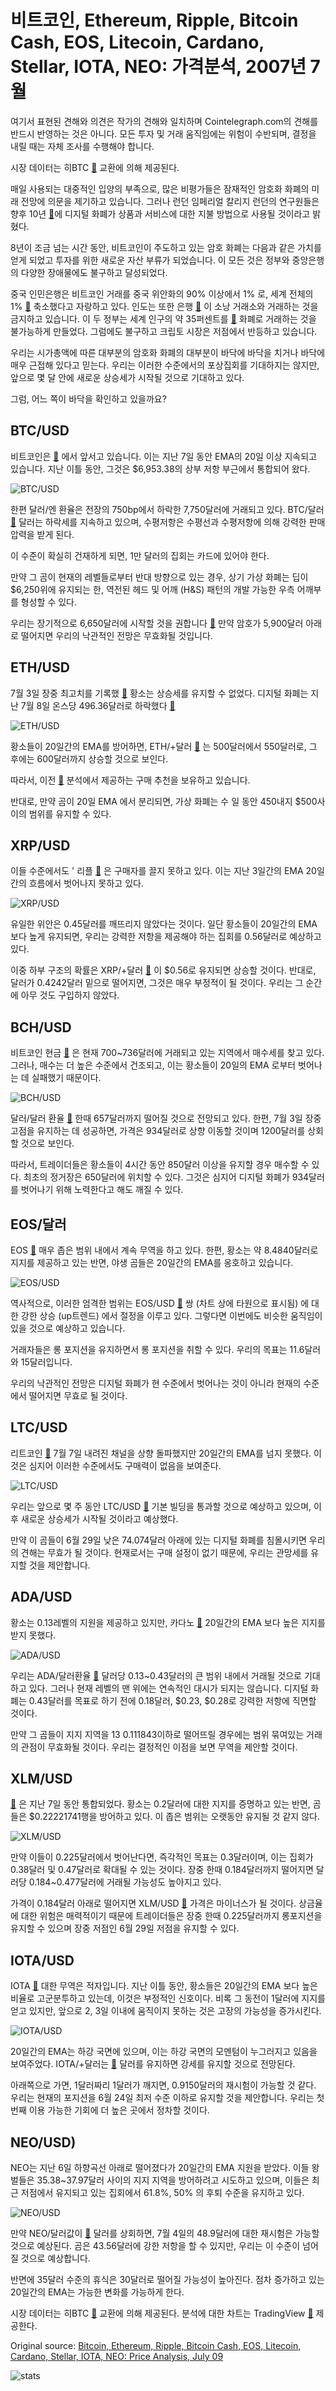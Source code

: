 # 비트코인, Ethereum, Ripple, Bitcoin Cash, EOS, Litecoin, Cardano, Stellar, IOTA, NEO: 가격분석, 2007년 7 월

여기서 표현된 견해와 의견은 작가의 견해와 일치하며 Cointelegraph.com의 견해를 반드시 반영하는 것은 아니다. 모든 투자 및 거래 움직임에는 위험이 수반되며, 결정을 내릴 때는 자체 조사를 수행해야 합니다.

시장 데이터는 히BTC  [🔗](https://hitbtc.com/)  교환에 의해 제공된다.

매일 사용되는 대중적인 입양의 부족으로, 많은 비평가들은 잠재적인 암호화 화폐의 미래 전망에 의문을 제기하고 있습니다. 그러나 런던 임페리얼 칼리지 런던의 연구원들은 향후 10년  [🔗](https://www.forbes.com/sites/billybambrough/2018/07/09/new-paper-reveals-massive-bitcoin-backing/#388210b75ead)에 디지털 화폐가 상품과 서비스에 대한 지불 방법으로 사용될 것이라고 밝혔다.

8년이 조금 넘는 시간 동안, 비트코인이 주도하고 있는 암호 화폐는 다음과 같은 가치를 얻게 되었고 투자를 위한 새로운 자산 부류가 되었습니다. 이 모든 것은 정부와 중앙은행의 다양한 장애물에도 불구하고 달성되었다.

중국 인민은행은 비트코인 거래를 중국 위안화의 90% 이상에서 1% 로, 세계 전체의 1%  [🔗](http://www.xinhuanet.com/english/2018-07/07/c_137308879.htm)  축소했다고 자랑하고 있다. 인도는 또한 은행  [🔗](https://cointelegraph.com/news/deadline-for-implementing-indian-central-bank-s-ban-on-crypto-dealings-ends) 이 소낭 거래소와 거래하는 것을 금지하고 있습니다. 이 두 정부는 세계 인구의 약 35퍼센트를  [🔗](http://www.worldometers.info/world-population/?#top20)  화폐로 거래하는 것을 불가능하게 만들었다. 그럼에도 불구하고 크립토 시장은 저점에서 반등하고 있습니다.

우리는 시가총액에 따른 대부분의 암호화 화폐의 대부분이 바닥에 바닥을 치거나 바닥에 매우 근접해 있다고 믿는다. 우리는 이러한 수준에서의 포상집회를 기대하지는 않지만, 앞으로 몇 달 안에 새로운 상승세가 시작될 것으로 기대하고 있다.

그럼, 어느 쪽이 바닥을 확인하고 있을까요?

## BTC/USD

비트코인은  [🔗](https://cointelegraph.com/tags/bitcoin) 에서 앞서고 있습니다. 이는 지난 7일 동안 EMA의 20일 이상 지속되고 있습니다. 지난 이틀 동안, 그것은 $6,953.38의 상부 저항 부근에서 통합되어 왔다.

![BTC/USD](https://cointelegraph.com/storage/uploads/view/0d43587025e898b89f6c9bdb75fb4746.png "BTC/USD")

한편 달러/엔 환율은 전장의 750bp에서 하락한 7,750달러에 거래되고 있다. BTC/달러  [🔗](https://www.tradingview.com/symbols/BTCUSD/?utm_source=cointelegraph&utm_medium=sponsored&utm_campaign=news&utm_term=btc)  달러는 하락세를 지속하고 있으며, 수평저항은 수평선과 수평저항에 의해 강력한 판매 압력을 받게 된다.

이 수준이 확실히 건재하게 되면, 1만 달러의 집회는 카드에 있어야 한다.

만약 그 곰이 현재의 레벨들로부터 반대 방향으로 있는 경우, 상기 가상 화폐는 딥이 $6,250위에 유지되는 한, 역전된 헤드 및 어깨 (H&S) 패턴의 개발 가능한 우측 어깨부를 형성할 수 있다.

우리는 장기적으로 6,650달러에 시작할 것을 권합니다  [🔗](https://cointelegraph.com/news/bitcoin-ethereum-ripple-bitcoin-cash-eos-litecoin-cardano-stellar-iota-tron-price-analysis-july-2) 만약 암호가 5,900달러 아래로 떨어지면 우리의 낙관적인 전망은 무효화될 것입니다.

## ETH/USD

7월 3일 장중 최고치를 기록했  [🔗](https://cointelegraph.com/tags/ethereum)  황소는 상승세를 유지할 수 없었다. 디지털 화폐는 지난 7월 8일 온스당 496.36달러로 하락했다  [🔗](https://cointelegraph.com/news/bitcoin-ethereum-ripple-bitcoin-cash-eos-litecoin-cardano-stellar-iota-neo-price-analysis-july-06)

![ETH/USD](https://cointelegraph.com/storage/uploads/view/b27e1131483985928bab7546c01daae4.png "ETH/USD")

황소들이 20일간의 EMA를 방어하면, ETH/+달러  [🔗](https://www.tradingview.com/symbols/ETHUSD/?utm_source=cointelegraph&utm_medium=sponsored&utm_campaign=news&utm_term=eth) 는 500달러에서 550달러로, 그 후에는 600달러까지 상승할 것으로 보인다.

따라서, 이전  [🔗](https://cointelegraph.com/news/bitcoin-ethereum-ripple-bitcoin-cash-eos-litecoin-cardano-stellar-iota-neo-price-analysis-july-06)  분석에서 제공하는 구매 추천을 보유하고 있습니다.

반대로, 만약 곰이 20일 EMA 에서 분리되면, 가상 화폐는 수 일 동안 450내지 $500사이의 범위를 유지할 수 있다.

## XRP/USD

이들 수준에서도 ' 리플  [🔗](https://cointelegraph.com/tags/ripple) 은 구매자를 끌지 못하고 있다. 이는 지난 3일간의 EMA 20일간의 흐름에서 벗어나지 못하고 있다.

![XRP/USD](https://cointelegraph.com/storage/uploads/view/d0692ef76c51905754eb20236e4a6702.png "XRP/USD")

유일한 위안은 0.45달러를 깨뜨리지 않았다는 것이다. 일단 황소들이 20일간의 EMA 보다 높게 유지되면, 우리는 강력한 저항을 제공해야 하는 집회를 0.56달러로 예상하고 있다.

이중 하부 구조의 확률은 XRP/+달러  [🔗](https://www.tradingview.com/symbols/XRPUSD/?utm_source=cointelegraph&utm_medium=sponsored&utm_campaign=news&utm_term=xrp) 이 $0.56로 유지되면 상승할 것이다. 반대로, 달러가 0.4242달러 밑으로 떨어지면, 그것은 매우 부정적이 될 것이다. 우리는 그 순간에 아무 것도 구입하지 않았다.

## BCH/USD

비트코인 현금  [🔗](https://cointelegraph.com/tags/bitcoin-cash) 은 현재 700~736달러에 거래되고 있는 지역에서 매수세를 찾고 있다. 그러나, 매수는 더 높은 수준에서 건조되고, 이는 황소들이 20일의 EMA 로부터 벗어나는 데 실패했기 때문이다.

![BCH/USD](https://cointelegraph.com/storage/uploads/view/6e780d3b29f1e2b8edfdc45882aa4995.png "BCH/USD")

달러/달러 환율  [🔗](https://www.tradingview.com/symbols/BCHUSD/?utm_source=cointelegraph&utm_medium=sponsored&utm_campaign=news&utm_term=bch)  한때 657달러까지 떨어질 것으로 전망되고 있다. 한편, 7월 3일 장중 고점을 유지하는 데 성공하면, 가격은 934달러로 상향 이동할 것이며 1200달러를 상회할 것으로 보인다.

따라서, 트레이더들은 황소들이 4시간 동안 850달러 이상을 유지할 경우 매수할 수 있다. 최초의 정거장은 650달러에 위치할 수 있다. 그것은 심지어 디지털 화폐가 934달러를 벗어나기 위해 노력한다고 해도 깨질 수 있다.

## EOS/달러

EOS  [🔗](https://cointelegraph.com/tags/eos)  매우 좁은 범위 내에서 계속 무역을 하고 있다. 한편, 황소는 약 8.4840달러로 지지를 제공하고 있는 반면, 야생 곰들은 20일간의 EMA를 옹호하고 있습니다.

![EOS/USD](https://cointelegraph.com/storage/uploads/view/712b4c747c2427c351f65691ede98857.png "EOS/USD")

역사적으로, 이러한 엄격한 범위는 EOS/USD  [🔗](https://www.tradingview.com/symbols/EOSUSD/) 쌍 (차트 상에 타원으로 표시됨) 에 대한 강한 상승 (up트렌드) 에서 절정을 이루고 있다. 그렇다면 이번에도 비슷한 움직임이 있을 것으로 예상하고 있습니다.

거래자들은 롱 포지션을 유지하면서 롱 포지션을 취할 수 있다. 우리의 목표는 11.6달러와 15달러입니다.

우리의 낙관적인 전망은 디지털 화폐가 현 수준에서 벗어나는 것이 아니라 현재의 수준에서 떨어지면 무효로 될 것이다.

## LTC/USD

리트코인  [🔗](https://cointelegraph.com/tags/litecoin)  7월 7일 내려진 채널을 상향 돌파했지만 20일간의 EMA를 넘지 못했다. 이것은 심지어 이러한 수준에서도 구매력이 없음을 보여준다.

![LTC/USD](https://cointelegraph.com/storage/uploads/view/8388574a3e981c23a13e074284c6308c.png "LTC/USD")

우리는 앞으로 몇 주 동안 LTC/USD  [🔗](https://www.tradingview.com/symbols/LTCUSD/?utm_source=cointelegraph&utm_medium=sponsored&utm_campaign=news&utm_term=ltc)  기본 빌딩을 통과할 것으로 예상하고 있으며, 이후 새로운 상승세가 시작될 것이라고 예상했다.

만약 이 곰들이 6월 29일 낮은 74.074달러 아래에 있는 디지털 화폐를 침몰시키면 우리의 견해는 무효가 될 것이다. 현재로서는 구매 설정이 없기 때문에, 우리는 관망세를 유지할 것을 제안합니다.

## ADA/USD

황소는 0.13레벨의 지원을 제공하고 있지만, 카다노  [🔗](https://cointelegraph.com/tags/cardano)  20일간의 EMA 보다 높은 지지를 받지 못했다.

![ADA/USD](https://cointelegraph.com/storage/uploads/view/f1714f144989db5cc6889d37966ce96c.png "ADA/USD")

우리는 ADA/달러환율  [🔗](https://www.tradingview.com/symbols/ADAUSDT/)  달러당 0.13~0.43달러의 큰 범위 내에서 거래될 것으로 기대하고 있다. 그러나 현재 레벨의 맨 위에는 연속적인 대시가 되지는 않습니다. 디지털 화폐는 0.43달러를 목표로 하기 전에 0.18달러, $0.23, $0.28로 강력한 저항에 직면할 것이다.

만약 그 곰들이 지지 지역을 $13$ 0.111843이하로 떨어뜨릴 경우에는 범위 묶여있는 거래의 관점이 무효화될 것이다. 우리는 결정적인 이점을 보면 무역을 제안할 것이다.

## XLM/USD

[🔗](https://cointelegraph.com/tags/stellar) 은 지난 7일 동안 통합되었다. 황소는 0.2달러에 대한 지지를 증명하고 있는 반면, 곰들은 $0.22221741행을 방어하고 있다. 이 좁은 범위는 오랫동안 유지될 것 같지 않다.

![XLM/USD](https://cointelegraph.com/storage/uploads/view/2d05313ca8d8f84d7123527d4884130f.png "XLM/USD")

만약 이들이 0.225달러에서 벗어난다면, 즉각적인 목표는 0.3달러이며, 이는 집회가 0.38달러 및 0.47달러로 확대될 수 있는 것이다. 장중 한때 0.184달러까지 떨어지면 달러당 0.184~0.477달러에 거래될 가능성도 높아지고 있다.

가격이 0.184달러 아래로 떨어지면 XLM/USD  [🔗](https://www.tradingview.com/symbols/XLMUSD/)  가격은 마이너스가 될 것이다. 상금율에 대한 위험은 매력적이기 때문에 트레이더들은 장중 한때 0.225달러까지 롱포지션을 유지할 수 있으며 장중 저점인 6월 29일 저점을 유지할 수 있다.

## IOTA/USD

IOTA  [🔗](https://cointelegraph.com/tags/iota)  대한 무역은 적자입니다. 지난 이틀 동안, 황소들은 20일간의 EMA 보다 높은 비율로 고군분투하고 있는데, 이것은 부정적인 신호이다. 비록 그 동전이 1달러에 지지를 얻고 있지만, 앞으로 2, 3일 이내에 움직이지 못하는 것은 고장의 가능성을 증가시킨다.

![IOTA/USD](https://cointelegraph.com/storage/uploads/view/638fd9f3d2ef7fccd9f6b6b0a0c9def5.png "IOTA/USD")

20일간의 EMA는 하강 국면에 있으며, 이는 하강 국면의 모멘텀이 누그러지고 있음을 보여주었다. IOTA/+달러는  [🔗](https://www.tradingview.com/symbols/IOTUSD/)  달러를 유지하면 강세를 유지할 것으로 전망된다.

아래쪽으로 가면, 1달러짜리 1달러가 깨지면, 0.9150달러의 재시험이 가능할 것 같다. 우리는 현재의 포지션을 6월 24일 최저 수준 이하로 유지할 것을 제안합니다. 우리는 첫 번째 이용 가능한 기회에 더 높은 곳에서 정차할 것이다.

## NEO/USD)

NEO는 지난 6일 하향곡선 아래로 떨어졌다가 20일간의 EMA 지원을 받았다. 이들 왕벌들은 35.38~37.97달러 사이의 지지 지역을 방어하려고 시도하고 있으며, 이들은 최근 저점에서 유지되고 있는 집회에서 61.8%, 50% 의 후퇴 수준을 유지하고 있다.

![NEO/USD](https://cointelegraph.com/storage/uploads/view/f53091251eab146daf0e0a7dd2adb867.png "NEO/USD")

만약 NEO/달러값이  [🔗](https://www.tradingview.com/symbols/NEOUSD/)  달러를 상회하면, 7월 4일의 48.9달러에 대한 재시험은 가능할 것으로 예상된다. 곰은 43.56달러에 강한 저항을 할 수 있지만, 우리는 이 수준이 넘어질 것으로 예상합니다.

반면에 35달러 수준의 휴식은 30달러로 떨어질 가능성이 높아진다. 점차 증가하고 있는 20일간의 EMA는 가능한 변화를 가능하게 한다.

시장 데이터는 히BTC  [🔗](https://hitbtc.com/)  교환에 의해 제공된다. 분석에 대한 차트는 TradingView  [🔗](https://www.tradingview.com/markets/cryptocurrencies/?utm_source=cointelegraph&utm_medium=sponsored&utm_campaign=marketdata) 제공한다.

Original source: [Bitcoin, Ethereum, Ripple, Bitcoin Cash, EOS, Litecoin, Cardano, Stellar, IOTA, NEO: Price Analysis, July 09](https://cointelegraph.com/news/bitcoin-ethereum-ripple-bitcoin-cash-eos-litecoin-cardano-stellar-iota-neo-price-analysis-july-09)

![stats](https://c.statcounter.com/11760860/0/a89fa40b/1/ "stats")
